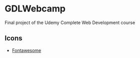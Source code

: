 # GDLWebcamp
Final project of the Udemy Complete Web Development course

## Icons
* [Fontawesome](https://fontawesome.com/)
